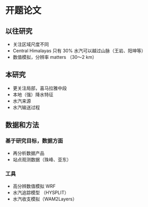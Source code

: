 # 开题论文
## 以往研究
- 关注区域尺度不同
- Central Himalayas 只有 30% 水汽可以越过山脉（王岩、阳坤等）
- 数值模拟，分辨率 matters  （30～2 km）
## 本研究
- 更关注局部，喜马拉雅中段
- 本地（强）降水特征
- 水汽来源
- 水汽输送过程
## 数据和方法
### 基于研究目标，数据方面
- 再分析数据产品
- 站点观测数据（珠峰、亚东）
### 工具
- 高分辨数值模拟 WRF
- 水汽追踪模型 （HYSPLIT）
- 水汽收支模拟（WAM2Layers）
<!--stackedit_data:
eyJoaXN0b3J5IjpbMTQ3ODc1Mjc5LDIwNDAyOTc2MjJdfQ==
-->